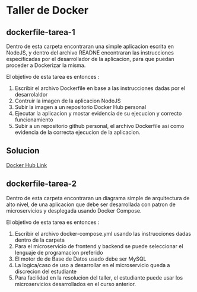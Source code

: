 Taller de Docker
================

dockerfile-tarea-1
---------

Dentro de esta carpeta encontraran una simple aplicacion escrita en NodeJS, y dentro del archivo READNE encontraran
las instrucciones especificadas por el desarrollador de la aplicacion, para que puedan proceder a Dockerizar la misma.

El objetivo de esta tarea es entonces :

1. Escribir el archivo Dockerfile en base a las instrucciones dadas por el desarrolaldor
2. Contruir la imagen de la aplicacion NodeJS
3. Subir la imagen a un repositorio Docker Hub personal
4. Ejecutar la aplicacion y mostar evidencia de su ejecucion y correcto funcionamiento
5. Subir a un repositorio github personal, el archivo Dockerfile asi como evidencia de la correcta ejecucion de la aplicacion.

Solucion
---------
[Docker Hub Link](https://hub.docker.com/r/jpoh97/udea_tarea1/ "jpoh97 docker hub")

dockerfile-tarea-2
---------

Dentro de esta carpeta encontraran un diagrama simple de arquitectura de alto nivel, de una aplicacion que debe ser desarrollada con patron de microservicios y desplegada usando Docker Compose.

El objetivo de esta tarea es entonces :

1. Escribir el archivo docker-compose.yml usando las instrucciones dadas dentro de la carpeta
2. Para el microservicio de frontend y backend se puede seleccionar el lenguaje de programacion preferido
3. El motor de de Base de Datos usado debe ser MySQL
4. La logica/caso de uso a desarrollar en el microservicio queda a discrecion del estudiante
5. Para facilidad en la resolucion del taller, el estudiante puede usar los microservicios desarrollados en el curso anterior.